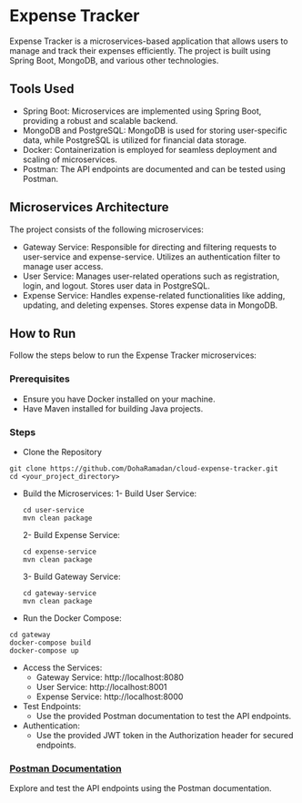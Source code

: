 # Expense Tracker
Expense Tracker is a microservices-based application that allows users to manage and track their expenses efficiently. The project is built using Spring Boot, MongoDB, and various other technologies.

## Tools Used
- Spring Boot: Microservices are implemented using Spring Boot, providing a robust and scalable backend.
- MongoDB and PostgreSQL: MongoDB is used for storing user-specific data, while PostgreSQL is utilized for financial data storage.
- Docker: Containerization is employed for seamless deployment and scaling of microservices.
- Postman: The API endpoints are documented and can be tested using Postman.

## Microservices Architecture
The project consists of the following microservices:

- Gateway Service:
  Responsible for directing and filtering requests to user-service and expense-service.
  Utilizes an authentication filter to manage user access.
- User Service:
  Manages user-related operations such as registration, login, and logout.
  Stores user data in PostgreSQL.
- Expense Service:
  Handles expense-related functionalities like adding, updating, and deleting expenses.
  Stores expense data in MongoDB.
## How to Run
Follow the steps below to run the Expense Tracker microservices:

### Prerequisites
- Ensure you have Docker installed on your machine.
- Have Maven installed for building Java projects.
### Steps
- Clone the Repository
```
git clone https://github.com/DohaRamadan/cloud-expense-tracker.git
cd <your_project_directory>
``` 
- Build the Microservices:
  1- Build User Service:
    ```
    cd user-service
    mvn clean package
    ```
  2- Build Expense Service:
    ```
    cd expense-service
    mvn clean package
    ```
  3- Build Gateway Service:
    ```
    cd gateway-service
    mvn clean package
    ```
- Run the Docker Compose:
```
cd gateway
docker-compose build
docker-compose up
```
- Access the Services:
  - Gateway Service: http://localhost:8080
  - User Service: http://localhost:8001
  - Expense Service: http://localhost:8000
- Test Endpoints:
  - Use the provided Postman documentation to test the API endpoints.
- Authentication:
  - Use the provided JWT token in the Authorization header for secured endpoints.
### [Postman Documentation](https://documenter.getpostman.com/view/17126593/2s9YsT6oQU)
Explore and test the API endpoints using the Postman documentation.
